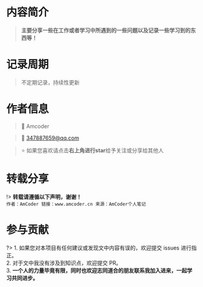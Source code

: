 # 内容简介

>**主要分享一些在工作或者学习中所遇到的一些问题以及记录一些学习到的东西等！**

# 记录周期

> 不定期记录，持续性更新

# 作者信息

>:man: Amcoder

>:email: 347887659@qq.com

>:star: 如果您喜欢请点击**右上角进行star**给予关注或分享给其他人

# 转载分享

!> **转载请遵循以下声明，谢谢！**</br> ```作者：AmCoder 链接：www.amcoder.cn 来源：AmCoder个人笔记```

# 参与贡献
?> 1. 如果您对本项目有任何建议或发现文中内容有误的，欢迎提交 issues 进行指正。 </br> 2. 对于文中我没有涉及到知识点，欢迎提交 PR。</br> 3. **一个人的力量毕竟有限，同时也欢迎志同道合的朋友联系我加入进来，一起学习共同进步。**

